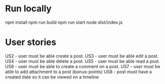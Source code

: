 # Run locally

npm install
npm run build
npm run start
node dist/index.js

# User stories
US2 - user must be able create a post.
US3 - user must be able edit a post.
US4 - user must be able delete a post.
US5 - user must be able read a post.
US6 - user must be able to create a comment on a post.
US7 - user must be able to add attachment to a post (bonus-points)
US8 - post must have a created date so it can be viewed on a timeline